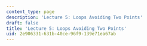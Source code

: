 ```yaml
---
content_type: page
description: 'Lecture 5: Loops Avoiding Two Points'
draft: false
title: 'Lecture 5: Loops Avoiding Two Points'
uid: 2e906331-631b-40ce-96f9-139e71ea67ab
---
```

